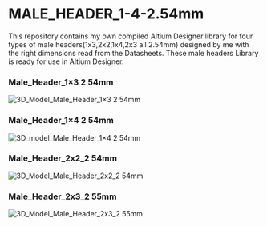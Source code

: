 # MALE_HEADER_1-4-2.54mm
This repository contains my own compiled Altium Designer library for four types of male headers(1x3,2x2,1x4,2x3 all 2.54mm) designed by me with the right dimensions read from the Datasheets. These male headers Library is ready for use in Altium Designer.

### Male_Header_1×3 2 54mm 
![3D_Model_Male_Header_1×3 2 54mm](https://user-images.githubusercontent.com/57021975/92006333-80073c80-ed3c-11ea-875d-d87eeb0c6836.JPG)

### Male_Header_1×4 2 54mm
![3D_model_Male_Header_1×4 2 54mm](https://user-images.githubusercontent.com/57021975/92006338-81386980-ed3c-11ea-88bd-bbd916432da6.JPG)

### Male_Header_2x2_2 54mm
![3D_Model_Male_Header_2x2_2 54mm](https://user-images.githubusercontent.com/57021975/92006351-84335a00-ed3c-11ea-8d24-fa0cb9d1a221.JPG)

### Male_Header_2x3_2 55mm
![3D_Model_Male_Header_2x3_2 55mm](https://user-images.githubusercontent.com/57021975/92006527-bf358d80-ed3c-11ea-869e-18028fc6fa57.JPG)

